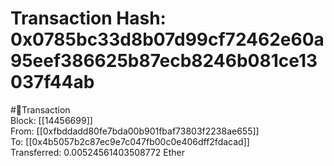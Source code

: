 
Transaction Hash: 0x0785bc33d8b07d99cf72462e60a95eef386625b87ecb8246b081ce13037f44ab
====================================================================================
  
#💸Transaction  
Block: [[14456699]]  
From: [[0xfbddadd80fe7bda00b901fbaf73803f2238ae655]]  
To: [[0x4b5057b2c87ec9e7c047fb00c0e406dff2fdacad]]  
Transferred: 0.00524561403508772 Ether